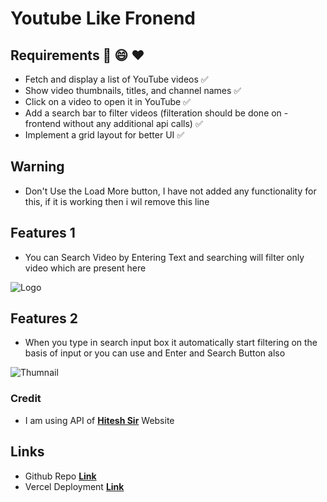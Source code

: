 # Youtube Like Fronend

## Requirements 🚀 😄 ❤️

- Fetch and display a list of YouTube videos ✅
- Show video thumbnails, titles, and channel names ✅
- Click on a video to open it in YouTube ✅
- Add a search bar to filter videos (filteration should be done on - frontend without any additional api calls) ✅
- Implement a grid layout for better UI ✅

## Warning
- Don't Use the Load More button, I have not added any functionality for this, if it is working then i wil remove this line

## Features 1
- You can Search Video by Entering Text and searching will filter only video which are present here 

![Logo](https://res.cloudinary.com/dzicgyxpx/image/upload/v1742468205/sgvmdjwb1p6kkuj1xbvj.png)

## Features 2
- When you type in search input box it automatically start filtering on the basis of input or you can use and Enter and Search Button also

![Thumnail](https://res.cloudinary.com/dzicgyxpx/image/upload/v1742468206/dmncaqaulzlt1pwndypa.png)

### Credit
- I am using API of **[Hitesh Sir](https://freeapi.hashnode.space/api-guide/apireference/getYoutubeVideos)** Website

## Links
 - Github Repo **[Link](https://github.com/nippiyadav/youtubefrontend)**
 - Vercel Deployment **[Link](https://youtubefrontend-gx6eivwq9-nippiyadavs-projects.vercel.app/)**
